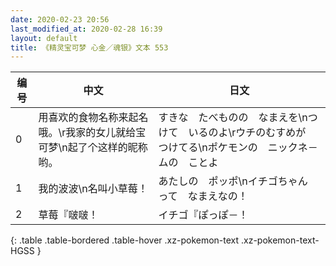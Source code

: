 ```yaml
---
date: 2020-02-23 20:56
last_modified_at: 2020-02-28 16:39
layout: default
title: 《精灵宝可梦 心金／魂银》文本 553
---
```

| 编号 | 中文 | 日文 |
| ---- | ---- | ---- |
| 0 | 用喜欢的食物名称来起名哦。\r我家的女儿就给宝可梦\n起了个这样的昵称哟。 | すきな　たべものの　なまえを\nつけて　いるのよ\rウチのむすめが　つけてる\nポケモンの　ニックネ－ムの　ことよ |
| 1 | 我的波波\n名叫小草莓！ | あたしの　ポッポ\nイチゴちゃん　って　なまえなの！ |
| 2 | 草莓『啵啵！ | イチゴ『ぽっぽ－！ |
{: .table .table-bordered .table-hover .xz-pokemon-text .xz-pokemon-text-HGSS }